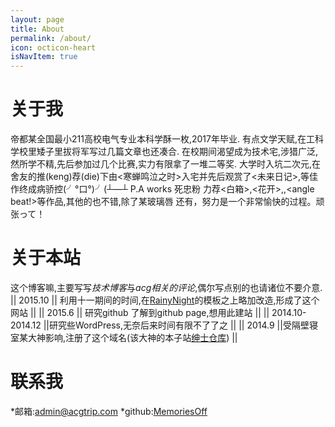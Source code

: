 ```yaml
---
layout: page
title: About
permalink: /about/
icon: octicon-heart
isNavItem: true
---
```


# 关于我
  帝都某全国最小211高校电气专业本科学酥一枚,2017年毕业.
  有点文学天赋,在工科学校里矮子里拔将军写过几篇文章也还凑合.
  在校期间渴望成为技术宅,涉猎广泛,然所学不精,先后参加过几个比赛,实力有限拿了一堆二等奖.
  大学时入坑二次元,在舍友的推(keng)荐(die)下由<寒蝉鸣泣之时>入宅并先后观赏了<未来日记>,<school days>等佳作终成病骄控(╯°口°)╯(┴—┴
  P.A works 死忠粉 力荐<白箱>,<花开>,<tari tari>,<angle beat!>等作品,其他的也不错,除了某玻璃唇
  还有，努力是一个非常愉快的过程。顽张って！
# 关于本站
  这个博客嘛,主要写写*技术博客*与*acg相关的评论*,偶尔写点别的也请诸位不要介意.
  || 2015.10 || 利用十一期间的时间,在[RainyNight](http://blog.rainyalley.com/)的模板之上略加改造,形成了这个网站  ||
  || 2015.6 || 研究github 了解到github page,想用此建站  ||
  || 2014.10-2014.12 ||研究些WordPress,无奈后来时间有限不了了之 ||
  || 2014.9 ||受隔壁寝室某大神影响,注册了这个域名\(该大神的本子站[绅士仓库](http://galacg.me/ )\) ||
# 联系我
  *邮箱:[admin@acgtrip.com](mailto:admin@acgtrip.com)
  *github:[MemoriesOff](https://github.com/MemoriesOff)
